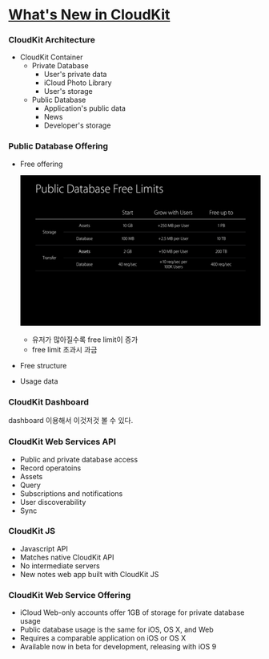 # [What's New in CloudKit](https://developer.apple.com/videos/play/wwdc2015/704/)

### CloudKit Architecture

* CloudKit Container
  * Private Database
    * User's private data
    * iCloud Photo Library
    * User's storage
  * Public Database
    * Application's public data
    * News
    * Developer's storage



### Public Database Offering

* Free offering

  ![704_1](image/704_1.png)

  * 유저가 많아질수록 free limit이 증가
  * free limit 초과시 과금

* Free structure

* Usage data



### CloudKit Dashboard

dashboard 이용해서 이것저것 볼 수 있다.



### CloudKit Web Services API

* Public and private database access
* Record operatoins
* Assets
* Query
* Subscriptions and notifications
* User discoverability
* Sync



### CloudKit JS

* Javascript API
* Matches native CloudKit API
* No intermediate servers
* New notes web app built with CloudKit JS



### CloudKit Web Service Offering

* iCloud Web-only accounts offer 1GB of storage for private database usage
* Public database usage is the same for iOS, OS X, and Web
* Requires a comparable application on iOS or OS X
* Available now in beta for development, releasing with iOS 9